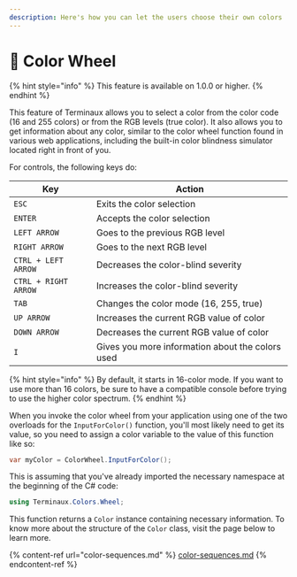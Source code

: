 ```yaml
---
description: Here's how you can let the users choose their own colors
---
```


# 🎨 Color Wheel

{% hint style="info" %}
This feature is available on 1.0.0 or higher.
{% endhint %}

This feature of Terminaux allows you to select a color from the color code (16 and 255 colors) or from the RGB levels (true color). It also allows you to get information about any color, similar to the color wheel function found in various web applications, including the built-in color blindness simulator located right in front of you.

For controls, the following keys do:

| Key                  | Action                                           |
| -------------------- | ------------------------------------------------ |
| `ESC`                | Exits the color selection                        |
| `ENTER`              | Accepts the color selection                      |
| `LEFT ARROW`         | Goes to the previous RGB level                   |
| `RIGHT ARROW`        | Goes to the next RGB level                       |
| `CTRL + LEFT ARROW`  | Decreases the color-blind severity               |
| `CTRL + RIGHT ARROW` | Increases the color-blind severity               |
| `TAB`                | Changes the color mode (16, 255, true)           |
| `UP ARROW`           | Increases the current RGB value of color         |
| `DOWN ARROW`         | Decreases the current RGB value of color         |
| `I`                  | Gives you more information about the colors used |

{% hint style="info" %}
By default, it starts in 16-color mode. If you want to use more than 16 colors, be sure to have a compatible console before trying to use the higher color spectrum.
{% endhint %}

When you invoke the color wheel from your application using one of the two overloads for the `InputForColor()` function, you'll most likely need to get its value, so you need to assign a color variable to the value of this function like so:

```csharp
var myColor = ColorWheel.InputForColor();
```

This is assuming that you've already imported the necessary namespace at the beginning of the C# code:

```csharp
using Terminaux.Colors.Wheel;
```

This function returns a `Color` instance containing necessary information. To know more about the structure of the `Color` class, visit the page below to learn more.

{% content-ref url="color-sequences.md" %}
[color-sequences.md](color-sequences.md)
{% endcontent-ref %}
